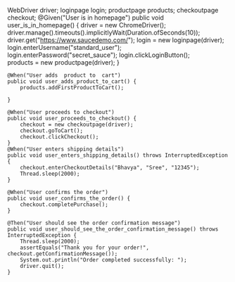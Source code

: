 WebDriver driver;
	loginpage login;
	productpage products;
	checkoutpage checkout;
	@Given("User is in homepage")
	public void user_is_in_homepage() {
		driver = new ChromeDriver();
        driver.manage().timeouts().implicitlyWait(Duration.ofSeconds(10));
        driver.get("https://www.saucedemo.com/");
        login = new loginpage(driver);
        login.enterUsername("standard_user");
        login.enterPassword("secret_sauce");
        login.clickLoginButton();    
        products = new productpage(driver);
	}

	@When("User adds  product to  cart")
	public void user_adds_product_to_cart() {
		products.addFirstProductToCart();
		
	}

	@When("User proceeds to checkout")
	public void user_proceeds_to_checkout() {
		checkout = new checkoutpage(driver);
		checkout.goToCart();
		checkout.clickCheckout();
	}
	@When("User enters shipping details")
	public void user_enters_shipping_details() throws InterruptedException {
		checkout.enterCheckoutDetails("Bhavya", "Sree", "12345");
	    Thread.sleep(2000);
	}

	@When("User confirms the order")
	public void user_confirms_the_order() {
		checkout.completePurchase();
	}

	@Then("User should see the order confirmation message")
	public void user_should_see_the_order_confirmation_message() throws InterruptedException {
	    Thread.sleep(2000);
	    assertEquals("Thank you for your order!", checkout.getConfirmationMessage());
	    System.out.println("Order completed successfully: ");
	    driver.quit();    	
	}
